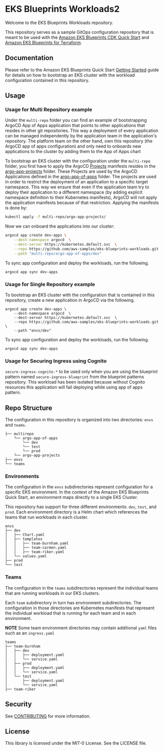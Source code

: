 # EKS Blueprints Workloads2

Welcome to the EKS Blueprints Workloads repository.

This repository serves as a sample GitOps configuration repository that is meant to be used with the [Amazon EKS Blueprints CDK Quick Start](https://github.com/aws-quickstart/cdk-eks-blueprints) and [Amazon EKS Blueprints for Terraform](https://github.com/aws-ia/terraform-aws-eks-blueprints).

## Documentation  

Please refer to the Amazon EKS Blueprints Quick Start [Getting Started](https://aws-quickstart.github.io/cdk-eks-blueprints/getting-started/) guide for details on how to bootstrap an EKS cluster with the workload configuration contained in this repository.

## Usage

### Usage for Multi Repository example

Under the `multi-repo` folder you can find an example of bootstrapping ArgoCD App of Apps application that points to other applications that resides in other git repositories. This way a deployment of every application can be managed independently by the application team in the application's repository. The platform team on the other hand, own this repository (the ArgoCD app of apps configuration) and only need to onboards new applications to the cluster by adding them to the App of Apps chart

To bootstrap an EKS cluster with the configuration under the `multi-repo` folder, you first have to apply the ArgoCD [Projects](https://argo-cd.readthedocs.io/en/stable/user-guide/projects/) manifests resides in the [argo-app-projects](./multi-repo/argo-app-projects/) folder. These Projects are used by the ArgoCD Applicaitons defined in the [argo-app-of-apps](./multi-repo/argo-app-of-apps/) folder. The projects are used in order to restrict the deployment of an application to a specific target namespace. This way we ensure that even if the application team try to deploy their application to a different namespace (by adding explicit namespace definition to their Kubernetes manifests), ArgoCD will not apply the application manifests because of that restriction. Applying the manifests is done by:

```bash
kubectl apply -f multi-repo/argo-app-projects/
```

Now we can onboard the applications into our cluster:

```bash
argocd app create dev-apps \
    --dest-namespace argocd  \
    --dest-server https://kubernetes.default.svc  \
    --repo https://github.com/aws-samples/eks-blueprints-workloads.git \
    --path "multi-repo/argo-app-of-apps/dev"
```

To sync app configuration and deploy the workloads, run the following.

```
argocd app sync dev-apps 
```

### Usage for Single Repository example

To bootstrap an EKS cluster with the configuration that is contained in this repository, create a new application in ArgoCD via the following.

```
argocd app create dev-apps \
    --dest-namespace argocd  \
    --dest-server https://kubernetes.default.svc  \
    --repo https://github.com/aws-samples/eks-blueprints-workloads.git \
    --path "envs/dev"
```

To sync app configuration and deploy the workloads, run the following.

```
argocd app sync dev-apps 
```
### Usage for Securing Ingress using Cognito

`secure-ingress-cognito-*` to be used only when you are using the blueprint pattern named `secure-ingress-blueprint` from the blueprint patterns repository. This workload has been isolated because without Cognito resources this application will fail deploying while using app of apps pattern. 

## Repo Structure

The configuration in this repository is organized into two directories: `envs` and `teams`.

```
├── multirepo
    └── argo-app-of-apps
        └── dev
        └── test
        └── prod
    └── argo-app-projects
├── envs
└── teams
```

### Environments

The configuration in the `envs` subdirectories represent configuration for a specific EKS environment. In the context of the Amazon EKS Blueprints Quick Start, an environment maps directly to a single EKS Cluster.

This repository has support for three different environments: `dev`, `test`, and `prod`. Each environment directory is a Helm chart which references the teams that run workloads in each cluster.

```
envs
├── dev
│   ├── Chart.yaml
│   ├── templates
│   │   ├── team-burnham.yaml
│   │   ├── team-carmen.yaml
│   │   ├── team-riker.yaml
│   └── values.yaml
├── prod
└── test
```

### Teams

The configuration in the `teams` subdirectories represent the individual teams that are running workloads in our EKS clusters.

Each `team` subdirectory in turn has environment subdirectories. The configuration in those directories are Kubernetes manifests that represent the individual workload that is running for each team and in each environment.

**NOTE** Some team environment directories may contain additional `yaml` files such as an `ingress.yaml`

```
teams
├── team-burnham
│   ├── dev
│   │   ├── deployment.yaml
│   │   └── service.yaml
│   ├── prod
│   │   ├── deployment.yaml
│   │   └── service.yaml
│   └── test
│       ├── deployment.yaml
│       └── service.yaml
├── team-riker

```

## Security

See [CONTRIBUTING](CONTRIBUTING.md#security-issue-notifications) for more information.

## License

This library is licensed under the MIT-0 License. See the LICENSE file.
